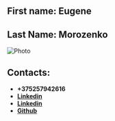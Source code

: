 ## First name: **Eugene** 
## Last Name: **Morozenko**
![Photo](https://sun9-34.userapi.com/impg/o0E91uCHZQV60VADn4BfqZYetQOoThWfbTG-6g/v2SpWsbsfdU.jpg?size=137x140&quality=96&proxy=1&sign=364a8c75f508f641399bd871fabc6c35&type=album)

## Contacts: 
- **+375257942616** 
- [**Linkedin**](https://www.linkedin.com/in/eugenemorozenko/)   
- [**Linkedin**](https://www.linkedin.com/in/eugenemorozenko/) 
- [**Github**](https://github.com/Front-Eugene)
